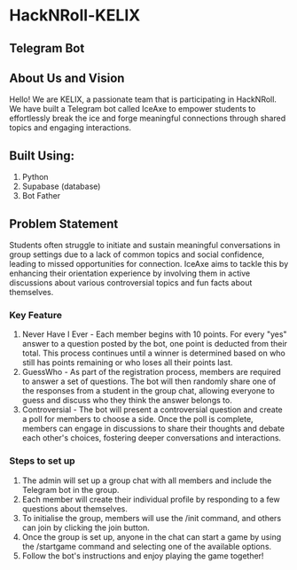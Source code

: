 # HackNRoll-KELIX

## Telegram Bot

## About Us and Vision
Hello! We are KELIX, a passionate team that is participating in HackNRoll. We have built a Telegram bot called IceAxe to empower students to effortlessly break the ice and forge meaningful connections through shared topics and engaging interactions.

## Built Using:
1. Python
2. Supabase (database)
3. Bot Father

## Problem Statement
Students often struggle to initiate and sustain meaningful conversations in group settings due to a lack of common topics and social confidence, leading to missed opportunities for connection. IceAxe aims to tackle this by enhancing their orientation experience by involving them in active discussions about various controversial topics and fun facts about themselves.

### Key Feature
1. Never Have I Ever - Each member begins with 10 points. For every "yes" answer to a question posted by the bot, one point is deducted from their total. This process continues until a winner is determined based on who still has points remaining or who loses all their points last.
2. GuessWho - As part of the registration process, members are required to answer a set of questions. The bot will then randomly share one of the responses from a student in the group chat, allowing everyone to guess and discuss who they think the answer belongs to.
3. Controversial - The bot will present a controversial question and create a poll for members to choose a side. Once the poll is complete, members can engage in discussions to share their thoughts and debate each other's choices, fostering deeper conversations and interactions.

### Steps to set up
1. The admin will set up a group chat with all members and include the Telegram bot in the group.
2. Each member will create their individual profile by responding to a few questions about themselves.
3. To initialise the group, members will use the /init command, and others can join by clicking the join button.
4. Once the group is set up, anyone in the chat can start a game by using the /startgame command and selecting one of the available options.
5. Follow the bot's instructions and enjoy playing the game together!
